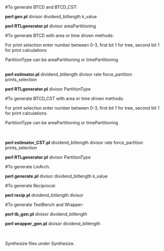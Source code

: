 #To generate BTCD and BTCD_CST:  

<b>perl gen.pl</b> divisor dividend_bitlength k_value

<b>perl RTLgenerator.pl</b>  divisor areaPartitioning
    
    
#To generate BTCD with area or time driven methods:

For print selection enter number between 0-3, first bit 1 for tree, second bit 1 for print calculations

PartitionType can be areaPartitioning or timePartitioning
<br><br>

<b>perl estimator.pl</b> dividend_bitlength divisor rate force_partition prints_selection

<b>perl RTLgenerator.pl</b> divisor PartitionType
 
 
#To generate BTCD_CST with area or time driven methods:

For print selection enter number between 0-3, first bit 1 for tree, second bit 1 for print calculations

PartitionType can be areaPartitioning or timePartitioning

<br><br>
<b>perl estimator_CST.pl</b> dividend_bitlength divisor rate force_partition prints_selection

<b>perl RTLgenerator.pl</b> divisor PartitionType
 
 
#To generate LinArch:
 
<b>perl generate.pl</b> divisor dividend_bitlength k_value
 
 
#To generate Reciprocal:
 
<b>perl recip.pl</b> dividend_bitlength divisor

#To generate TestBench and Wrapper:
 
<b>perl tb_gen.pl</b> divisor dividend_bitlength

<b>perl wrapper_gen.pl</b> divisor dividend_bitlength

<br><br>
Synthesize files under Synthesize.
